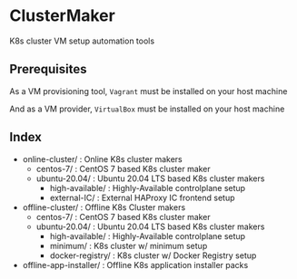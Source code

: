 # ClusterMaker
K8s cluster VM setup automation tools

## Prerequisites

As a VM provisioning tool, `Vagrant` must be installed on your host machine

And as a VM provider, `VirtualBox` must be installed on your host machine

## Index

- online-cluster/ : Online K8s cluster makers
    - centos-7/ : CentOS 7 based K8s cluster maker
    - ubuntu-20.04/ : Ubuntu 20.04 LTS based K8s cluster makers
        - high-available/ : Highly-Available controlplane setup
        - external-IC/ : External HAProxy IC frontend setup
- offline-cluster/ : Offline K8s Cluster makers
    - centos-7/ : CentOS 7 based K8s cluster maker
    - ubuntu-20.04/ : Ubuntu 20.04 LTS based K8s cluster makers
        - high-available/ : Highly-Available controlplane setup
        - minimum/ : K8s cluster w/ minimum setup
        - docker-registry/ : K8s cluster w/ Docker Registry setup
- offline-app-installer/ : Offline K8s application installer packs
